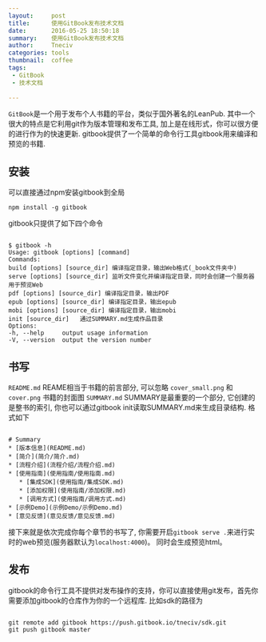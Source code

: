 ```yaml
---
layout:     post
title:      使用GitBook发布技术文档
date:       2016-05-25 18:50:18
summary:    使用GitBook发布技术文档
author:     Tneciv
categories: tools
thumbnail:  coffee
tags:
 - GitBook
 - 技术文档
 
---
```



`GitBook`是一个用于发布个人书籍的平台，类似于国外著名的LeanPub. 其中一个很大的特点是它利用git作为版本管理和发布工具, 加上是在线形式，你可以很方便的进行作为的快速更新.
gitbook提供了一个简单的命令行工具gitbook用来编译和预览的书籍.
## 安装
可以直接通过npm安装gitbook到全局

`npm install -g gitbook`

gitbook只提供了如下四个命令

```

$ gitbook -h
Usage: gitbook [options] [command]
Commands:
build [options] [source_dir] 编译指定目录，输出Web格式(_book文件夹中)
serve [options] [source_dir] 监听文件变化并编译指定目录，同时会创建一个服务器用于预览Web
pdf [options] [source_dir] 编译指定目录，输出PDF
epub [options] [source_dir] 编译指定目录，输出epub
mobi [options] [source_dir] 编译指定目录，输出mobi
init [source_dir]   通过SUMMARY.md生成作品目录
Options:
-h, --help     output usage information
-V, --version  output the version number

```

## 书写

`README.md`
REAME相当于书籍的前言部分, 可以忽略
`cover_small.png` 和 `cover.png`
书籍的封面图
`SUMMARY.md`
SUMMARY是最重要的一个部分, 它创建的是整书的索引, 你也可以通过gitbook init读取SUMMARY.md来生成目录结构. 格式如下

```

# Summary
* [版本信息](README.md)
* [简介](简介/简介.md)
* [流程介绍](流程介绍/流程介绍.md)
* [使用指南](使用指南/使用指南.md)
   * [集成SDK](使用指南/集成SDK.md)
   * [添加权限](使用指南/添加权限.md)
   * [调用方式](使用指南/调用方式.md)
* [示例Demo](示例Demo/示例Demo.md)
* [意见反馈](意见反馈/意见反馈.md)

```

接下来就是依次完成你每个章节的书写了, 你需要开启`gitbook serve .`来进行实时的web预览(服务器默认为`localhost:4000`)。
同时会生成预览html。

## 发布

gitbook的命令行工具不提供对发布操作的支持，你可以直接使用git发布，首先你需要添加gitbook的仓库作为你的一个远程库. 比如sdk的路径为

```

git remote add gitbook https://push.gitbook.io/tneciv/sdk.git
git push gitbook master

```
